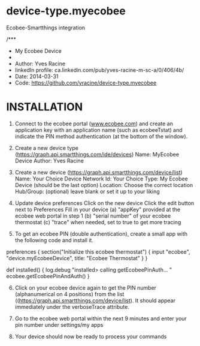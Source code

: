 device-type.myecobee
====================

Ecobee-Smartthings integration

/***
 *  My Ecobee Device
 *
 *  Author: Yves Racine
 *  linkedIn profile: ca.linkedin.com/pub/yves-racine-m-sc-a/0/406/4b/
 *  Date: 2014-03-31
 *  Code: https://github.com/yracine/device-type.myecobee
 
INSTALLATION
 =========================================
 
1) Connect to the ecobee portal (www.ecobee.com) and create an application key with an application name (such as    ecobeeTstat) and indicate the PIN method authentication (at the bottom of the window).
2) Create a new device type (https://graph.api.smartthings.com/ide/devices)
      Name: MyEcobee Device
      Author: Yves Racine
3) Create a new device (https://graph.api.smartthings.com/device/list)
      Name: Your Choice
      Device Network Id: Your Choice
      Type: My Ecobee Device (should be the last option)
      Location: Choose the correct location
      Hub/Group: (optional) leave blank or set it up to your liking
 
4) Update device preferences
      Click on the new device 
      Click the edit button next to Preferences
      Fill in your device 
         (a) "appKey" provided at the ecobee web portal in step 1
         (b) "serial number" of your ecobee thermostat
         (c) "trace" when needed, set to true to get more tracing
 
5) To get an ecobee PIN (double authentication), create a small app with the following code and install it.

 
preferences {
    section("Initialize this ecobee thermostat") {
  	input "ecobee", "device.myEcobeeDevice", title: "Ecobee Thermostat"
    }
}
 
def installed() {
    log.debug "installed> calling getEcobeePinAuth... "
    ecobee.getEcobeePinAndAuth()
}

6) Click on your ecobee device again to get the PIN number (alphanumerical on 4 positions) from the list ((https://graph.api.smartthings.com/device/list). It should appear immediately under the verboseTrace attribute.

7) Go to the ecobee web portal within the next 9 minutes and enter your pin number under settings/my apps
 
8) Your device should now be ready to process your commands
